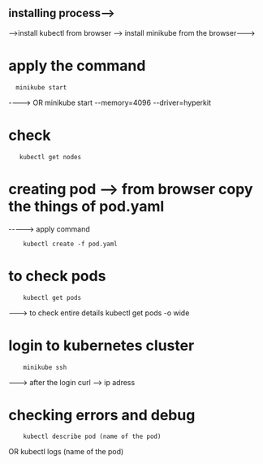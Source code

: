   ## installing process-->
  -->install kubectl from browser
  --> install minikube from the browser--->

# apply the command
      minikube start
  ----> OR
      minikube start --memory=4096 --driver=hyperkit

# check
       kubectl get nodes
  
# creating pod --> from browser copy the things of pod.yaml
 -----> apply command
 
        kubectl create -f pod.yaml

# to check pods
        kubectl get pods
  
 ---> to check entire details
        kubectl get pods -o wide

 # login to kubernetes cluster
        minikube ssh

 ---> after the login
        curl --> ip adress


 # checking errors and debug
        kubectl describe pod (name of the pod)

OR
        kubectl logs (name of the pod)
  
